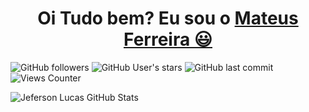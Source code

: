 <div>
  
  <h1 align="center">
    Oi Tudo bem? Eu sou o 
    <a href="https://www.linkedin.com/in/mateustmf/">Mateus Ferreira 😃️</a>
  </h1>
</div>

![GitHub followers](https://img.shields.io/github/followers/MateusTMF?style=flat&color=9644F4)
![GitHub User's stars](https://img.shields.io/github/stars/MateusTMF?style=flat&color=9644F4)
![GitHub last commit](https://img.shields.io/github/last-commit/MateusTMF/JefersonLucas?style=flat&color=9644F4)
![Views Counter](https://komarev.com/ghpvc/?username=MateusTMF&color=blueviolet)

<img alt="Jeferson Lucas GitHub Stats" src="https://github-readme-stats.vercel.app/api?username=MateusTMF&theme=midnight-purple&show_icons=true&hide_border=true" title="Jeferson Lucas GitHub Stats"/>
